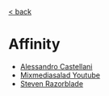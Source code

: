 [< back](../README.md)

# Affinity
* [Alessandro Castellani](https://www.youtube.com/watch?v=_RT7xlpliVg&list=PLriKzYyLb28mhhmr3hKox00HEtfhq_SN3)
* [Mixmediasalad Youtube](https://www.youtube.com/channel/UCcsOB6WE5567h_cjk_EIFUw/videos)
* [Steven Razorblade](https://www.youtube.com/channel/UC8UK6YCT7sm05ZNa59NaSqQ/videos)